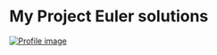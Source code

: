 # My Project Euler solutions

[![Profile image](https://projecteuler.net/profile/gumgl.png)](https://projecteuler.net/progress=gumgl)
